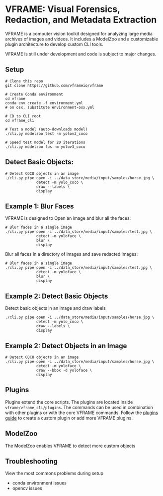 # VFRAME: Visual Forensics, Redaction, and Metadata Extraction

VFRAME is a computer vision toolkit designed for analyzing large media archives of images and videos. It includes a ModelZoo and a customizable plugin architecture to develop custom CLI tools. 

VFRAME is still under development and code is subject to major changes.


## Setup

```
# Clone this repo
git clone https://github.com/vframeio/vframe

# Create Conda environment
cd vframe
conda env create -f environment.yml
# on osx, substitute environment-osx.yml

# CD to CLI root
cd vframe_cli

# Test a model (auto-downloads model)
./cli.py modelzoo test -m yolov3_coco

# Speed test model for 20 iterations
./cli.py modelzoo fps -m yolov3_coco
```


## Detect Basic Objects:
```
# Detect COCO objects in an image
./cli.py pipe open -i ../data_store/media/input/samples/horse.jpg \
              detect -m yolo_coco \
              draw --labels \
              display
```


## Example 1: Blur Faces

VFRAME is designed to 
Open an image and blur all the faces:

```
# Blur faces in a single image
./cli.py pipe open -i ../data_store/media/input/samples/test.jpg \
              detect -m yoloface \
              blur \
              display
```

Blur all faces in a directory of images and save redacted images:

```
# Blur faces in a single image
./cli.py pipe open -i ../data_store/media/input/samples/test.jpg \
              detect -m yoloface \
              blur \
              display
```


## Example 2: Detect Basic Objects

Detect basic objects in an image and draw labels

```
./cli.py pipe open -i ../data_store/media/input/samples/horse.jpg \
              detect -m yolo_coco \
              draw --labels \
              display
```



## Example 2: Detect Objects in an Image
```
# Detect COCO objects in an image
./cli.py pipe open -i ../data_store/media/input/samples/horse.jpg \
              detect -m yoloface \
              draw --bbox -d yoloface \
              display
```


## Plugins

Plugins extend the core scripts. The plugins are located inside `vframe/vframe_cli/plugins`. The commands can be used in combination with other plugins or with the core VFRAME commands. Follow the [plugins guide](docs/plugins.md) to create a custom plugin or add more VFRAME plugins. 

## ModelZoo

The ModelZoo enables VFRAME to detect more custom objects

## Troubleshooting

View the most commons problems during setup
- conda environment issues
- opencv issues
